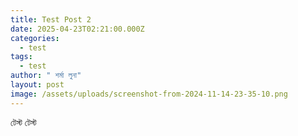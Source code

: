 ```yaml
---
title: Test Post 2
date: 2025-04-23T02:21:00.000Z
categories:
  - test
tags:
  - test
author: " শর্মা লুনা"
layout: post
image: /assets/uploads/screenshot-from-2024-11-14-23-35-10.png
---
```

টেস্ট টেস্ট
